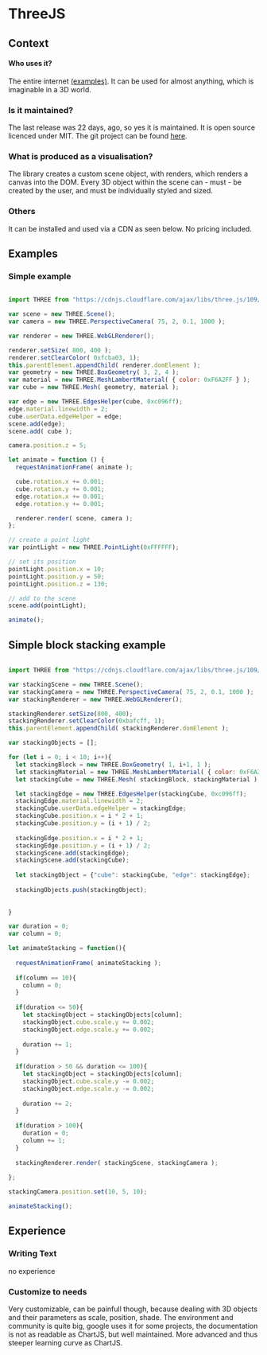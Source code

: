 # ThreeJS

## Context
#### Who uses it?
The entire internet [(examples)](https://threejs.org/). It can be used for almost anything, which is imaginable in a 3D world. 


### Is it maintained?
The last release was 22 days, ago, so yes it is maintained. It is open source licenced under MIT. The git project can be found [here](https://github.com/mrdoob/three.js/).


### What is produced as a visualisation?
The library creates a custom scene object, with renders, which renders a canvas into the DOM. Every 3D object within the scene can - must - be created by the user, and must be individually styled and sized. 

### Others
It can be installed and used via a CDN as seen below. No pricing included.


## Examples

### Simple example

```javascript {.chartExample}

import THREE from "https://cdnjs.cloudflare.com/ajax/libs/three.js/109/three.js"

var scene = new THREE.Scene();
var camera = new THREE.PerspectiveCamera( 75, 2, 0.1, 1000 );

var renderer = new THREE.WebGLRenderer();

renderer.setSize( 800, 400 );
renderer.setClearColor( 0xfcba03, 1);
this.parentElement.appendChild( renderer.domElement );
var geometry = new THREE.BoxGeometry( 3, 2, 4 );
var material = new THREE.MeshLambertMaterial( { color: 0xF6A2FF } );
var cube = new THREE.Mesh( geometry, material );

var edge = new THREE.EdgesHelper(cube, 0xc096ff);
edge.material.linewidth = 2;
cube.userData.edgeHelper = edge;
scene.add(edge);
scene.add( cube );

camera.position.z = 5;

let animate = function () {
  requestAnimationFrame( animate );

  cube.rotation.x += 0.001;
  cube.rotation.y += 0.001;
  edge.rotation.x += 0.001;
  edge.rotation.y += 0.001;

  renderer.render( scene, camera );
};

// create a point light
var pointLight = new THREE.PointLight(0xFFFFFF);

// set its position
pointLight.position.x = 10;
pointLight.position.y = 50;
pointLight.position.z = 130;

// add to the scene
scene.add(pointLight);

animate();
```
<script>
import boundEval from "src/client/bound-eval.js"; 
let source = lively.query(this, ".chartExample").textContent
boundEval(source, this).then(r => r.value)
</script>

## Simple block stacking example

```javascript {.stackingExample}

import THREE from "https://cdnjs.cloudflare.com/ajax/libs/three.js/109/three.js"

var stackingScene = new THREE.Scene();
var stackingCamera = new THREE.PerspectiveCamera( 75, 2, 0.1, 1000 );
var stackingRenderer = new THREE.WebGLRenderer();

stackingRenderer.setSize(800, 400);
stackingRenderer.setClearColor(0xbafcff, 1);
this.parentElement.appendChild( stackingRenderer.domElement );

var stackingObjects = [];

for (let i = 0; i < 10; i++){
  let stackingBlock = new THREE.BoxGeometry( 1, i+1, 1 );
  let stackingMaterial = new THREE.MeshLambertMaterial( { color: 0xF6A2FF } );
  let stackingCube = new THREE.Mesh( stackingBlock, stackingMaterial );

  let stackingEdge = new THREE.EdgesHelper(stackingCube, 0xc096ff);
  stackingEdge.material.linewidth = 2;
  stackingCube.userData.edgeHelper = stackingEdge;
  stackingCube.position.x = i * 2 + 1;
  stackingCube.position.y = (i + 1) / 2;
  
  stackingEdge.position.x = i * 2 + 1;
  stackingEdge.position.y = (i + 1) / 2;
  stackingScene.add(stackingEdge);
  stackingScene.add(stackingCube);
  
  let stackingObject = {"cube": stackingCube, "edge": stackingEdge};
  
  stackingObjects.push(stackingObject);
  
  
}

var duration = 0;
var column = 0;

let animateStacking = function(){
  
  requestAnimationFrame( animateStacking );
  
  if(column == 10){
    column = 0;
  }
  
  if(duration <= 50){
    let stackingObject = stackingObjects[column];
    stackingObject.cube.scale.y += 0.002;
    stackingObject.edge.scale.y += 0.002;
    
    duration += 1;
  }
  
  if(duration > 50 && duration <= 100){
    let stackingObject = stackingObjects[column];
    stackingObject.cube.scale.y -= 0.002;
    stackingObject.edge.scale.y -= 0.002;
    
    duration += 2;
  }
  
  if(duration > 100){
    duration = 0;
    column += 1;
  }
  
  stackingRenderer.render( stackingScene, stackingCamera );
  
};

stackingCamera.position.set(10, 5, 10);

animateStacking();


```
<script>
import boundEval from "src/client/bound-eval.js"; 
let source = lively.query(this, ".stackingExample").textContent
boundEval(source, this).then(r => r.value)
</script>

## Experience
### Writing Text
no experience

### Customize to needs
Very customizable, can be painfull though, because dealing with 3D objects and their parameters as scale, position, shade.
The environment and community is quite big, google uses it for some projects, the documentation is not as readable as ChartJS, but well maintained. 
More advanced and thus steeper learning curve as ChartJS.


